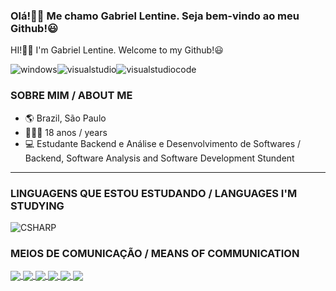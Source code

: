 ### Olá!👋🏻 Me chamo Gabriel Lentine. Seja bem-vindo ao meu Github!😃
<p>HI!👋🏻 I'm Gabriel Lentine. Welcome to my Github!😃</p>

<img align="center" alt="windows" src="https://img.shields.io/badge/Windows-0078D6?style=for-the-badge&logo=windows&logoColor=white"/><img align="center" alt="visualstudio" src="https://img.shields.io/badge/Visual_Studio-5C2D91?style=for-the-badge&logo=visual%20studio&logoColor=white"/><img align="center" alt="visualstudiocode" src="https://img.shields.io/badge/Visual_Studio_Code-0078D4?style=for-the-badge&logo=visual%20studio%20code&logoColor=white"/>

### SOBRE MIM / ABOUT ME
- 🌎 Brazil, São Paulo
- 🧔🏻‍♂️ 18 anos /  years
- 💻 Estudante Backend e Análise e Desenvolvimento de Softwares / Backend, Software Analysis and Software Development Stundent
<hr>

### LINGUAGENS QUE ESTOU ESTUDANDO / LANGUAGES I'M STUDYING
<div>
  <img align="center" alt="CSHARP" src="https://img.shields.io/badge/C%23-239120?style=for-the-badge&logo=c-sharp&logoColor=white"/>
</div>

### MEIOS DE COMUNICAÇÃO / MEANS OF COMMUNICATION
<div>
  <a href="https://api.whatsapp.com/send?phone=5511993240918">
    <img align="center" src="https://img.shields.io/badge/WhatsApp-25D366?style=for-the-badge&logo=whatsapp&logoColor=white"/>
    
  <a href="https://www.linkedin.com/in/gabriel-lentine-83a316239/">
    <img align="center" src="https://img.shields.io/badge/LinkedIn-0077B5?style=for-the-badge&logo=linkedin&logoColor=white"/>
    
  <a href="discord.gg/lentinedev">
    <img align="center" src="https://img.shields.io/badge/Discord-7289DA?style=for-the-badge&logo=discord&logoColor=white"/>
    
  <a href="https://br.pinterest.com/gabriellentine66/">
    <img align="center" src="https://img.shields.io/badge/Pinterest-%23E60023.svg?&style=for-the-badge&logo=Pinterest&logoColor=white"/>
    
  <a href="gabrielmarinholentine@gmail.com">
    <img align="center" src="https://img.shields.io/badge/Gmail-D14836?style=for-the-badge&logo=gmail&logoColor=white"/>
    
  <a href="https://steamcommunity.com/id/lentine/">
    <img align="center" src="https://img.shields.io/badge/Steam-000000?style=for-the-badge&logo=steam&logoColor=white"/>
</div>
<br>
